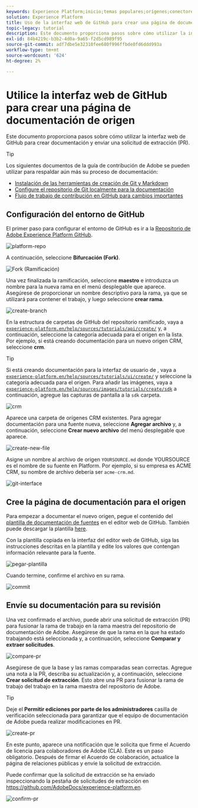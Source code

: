 ```yaml
---
keywords: Experience Platform;inicio;temas populares;orígenes;conectores;conectores de origen;sdk de fuentes;sdk;SDK
solution: Experience Platform
title: Uso de la interfaz web de GitHub para crear una página de documentación de fuentes
topic-legacy: tutorial
description: Este documento proporciona pasos sobre cómo utilizar la interfaz web de GitHub para crear documentación y enviar una solicitud de extracción (PR).
exl-id: 84b4219c-b3b2-4d0a-9a65-f2d5cd989f95
source-git-commit: adf7dbe5e32310fee680f996ffbde0fd6ddd993a
workflow-type: tm+mt
source-wordcount: '624'
ht-degree: 2%

---
```


# Utilice la interfaz web de GitHub para crear una página de documentación de origen

Este documento proporciona pasos sobre cómo utilizar la interfaz web de GitHub para crear documentación y enviar una solicitud de extracción (PR).

>[!TIP]
>
>Los siguientes documentos de la guía de contribución de Adobe se pueden utilizar para respaldar aún más su proceso de documentación: <ul><li>[Instalación de las herramientas de creación de Git y Markdown](https://experienceleague.adobe.com/docs/contributor/contributor-guide/setup/install-tools.html?lang=en)</li><li>[Configure el repositorio de Git localmente para la documentación](https://experienceleague.adobe.com/docs/contributor/contributor-guide/setup/local-repo.html?lang=en)</li><li>[Flujo de trabajo de contribución en GitHub para cambios importantes](https://experienceleague.adobe.com/docs/contributor/contributor-guide/setup/full-workflow.html?lang=en)</li></ul>

## Configuración del entorno de GitHub

El primer paso para configurar el entorno de GitHub es ir a la [Repositorio de Adobe Experience Platform GitHub](https://github.com/AdobeDocs/experience-platform.en).

![platform-repo](../assets/platform-repo.png)

A continuación, seleccione **Bifurcación (Fork)**.

![Fork (Ramificación)](../assets/fork.png)

Una vez finalizada la ramificación, seleccione **maestro** e introduzca un nombre para la nueva rama en el menú desplegable que aparece. Asegúrese de proporcionar un nombre descriptivo para la rama, ya que se utilizará para contener el trabajo, y luego seleccione **crear rama**.

![create-branch](../assets/create-branch.png)

En la estructura de carpetas de GitHub del repositorio ramificado, vaya a [`experience-platform.en/help/sources/tutorials/api/create/`](https://github.com/AdobeDocs/experience-platform.en/tree/main/help/sources/tutorials/api/create) y, a continuación, seleccione la categoría adecuada para el origen en la lista. Por ejemplo, si está creando documentación para un nuevo origen CRM, seleccione **crm**.

>[!TIP]
>
>Si está creando documentación para la interfaz de usuario de , vaya a [`experience-platform.en/help/sources/tutorials/ui/create/`](https://github.com/AdobeDocs/experience-platform.en/tree/main/help/sources/tutorials/ui/create) y seleccione la categoría adecuada para el origen. Para añadir las imágenes, vaya a [`experience-platform.en/help/sources/images/tutorials/create/sdk`](https://github.com/AdobeDocs/experience-platform.en/tree/main/help/sources/images/tutorials/create) a continuación, agregue las capturas de pantalla a la `sdk` carpeta.

![crm](../assets/crm.png)

Aparece una carpeta de orígenes CRM existentes. Para agregar documentación para una fuente nueva, seleccione **Agregar archivo** y, a continuación, seleccione **Crear nuevo archivo** del menú desplegable que aparece.

![create-new-file](../assets/create-new-file.png)

Asigne un nombre al archivo de origen `YOURSOURCE.md` donde YOURSOURCE es el nombre de su fuente en Platform. Por ejemplo, si su empresa es ACME CRM, su nombre de archivo debería ser `acme-crm.md`.

![git-interface](../assets/git-interface.png)

## Cree la página de documentación para el origen

Para empezar a documentar el nuevo origen, pegue el contenido del [plantilla de documentación de fuentes](./template.md) en el editor web de GitHub. También puede descargar la plantilla [here](../assets/api-template.zip).

Con la plantilla copiada en la interfaz del editor web de GitHub, siga las instrucciones descritas en la plantilla y edite los valores que contengan información relevante para la fuente.

![pegar-plantilla](../assets/paste-template.png)

Cuando termine, confirme el archivo en su rama.

![commit](../assets/commit.png)

## Envíe su documentación para su revisión

Una vez confirmado el archivo, puede abrir una solicitud de extracción (PR) para fusionar la rama de trabajo en la rama maestra del repositorio de documentación de Adobe. Asegúrese de que la rama en la que ha estado trabajando está seleccionada y, a continuación, seleccione **Comparar y extraer solicitudes**.

![compare-pr](../assets/compare-pr.png)

Asegúrese de que la base y las ramas comparadas sean correctas. Agregue una nota a la PR, describa su actualización y, a continuación, seleccione **Crear solicitud de extracción**. Esto abre una PR para fusionar la rama de trabajo del trabajo en la rama maestra del repositorio de Adobe.

>[!TIP]
>
>Deje el **Permitir ediciones por parte de los administradores** casilla de verificación seleccionada para garantizar que el equipo de documentación de Adobe pueda realizar modificaciones en PR.

![create-pr](../assets/create-pr.png)

En este punto, aparece una notificación que le solicita que firme el Acuerdo de licencia para colaboradores de Adobe (CLA). Este es un paso obligatorio. Después de firmar el Acuerdo de colaboración, actualice la página de relaciones públicas y envíe la solicitud de extracción.

Puede confirmar que la solicitud de extracción se ha enviado inspeccionando la pestaña de solicitudes de extracción en https://github.com/AdobeDocs/experience-platform.en.

![confirm-pr](../assets/confirm-pr.png)
